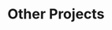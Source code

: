 ---
title: "Other Projects"
excerpt: "1. Deep BSDE Notes <a href='https://kenrickraymond.github.io/files/Deep_BSDE_Notes.pdf' target='_blank'>[PDF]</a> - This is a set of notes I wrote to help myself understand how deep learning can be used to solve backward stochastic differential equations (BSDEs), which are closely tied to certain nonlinear partial differential equations. I start by reviewing the basic theory behind SDEs, BSDEs, and their connection to PDEs, then explore how neural networks can approximate solutions in high dimensions. <br/><br/>2. Computational Finance Repository [[Github]](https://github.com/kenrickraymond/Computational-Finance) - This repository contains a set of Jupyter notebooks focused on key methods in computational finance, particularly option pricing. It includes implementations of Monte Carlo simulations for pricing and updating results, Fourier-based approaches such as the COS method and FFT for density recovery and derivative valuation, and simulations of stochastic processes like Geometric Brownian Motion and correlated Brownian motions. The collection also covers the estimation of implied volatility <br/><br/> 3. Fundamental Analysis <a href='https://kenrickraymond.github.io/files/Corporate%20Financial%20Analysis.pdf' target='_blank'>[PDF]</a> - While most of my recent work has been on quantitative finance, I'm also familiar with traditional financial methodologies. This project is an analysis of corporate governance, historical risk and return, capital structure, company project characteristics, and dividend policy to provide a valuation and recommendations for each company."
collection: portfolio
---